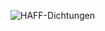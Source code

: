 ![HAFF-Dichtungen](https://github-readme-stats.vercel.app/api?username=HAFF-Dichtungen&show_icons=true)

